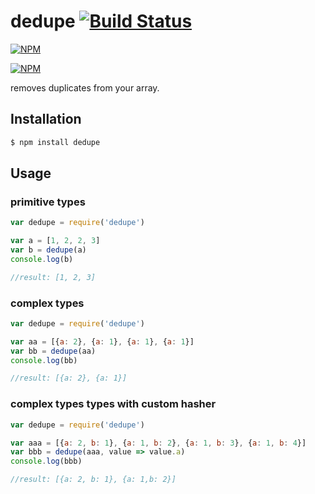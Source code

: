 # dedupe [![Build Status](https://travis-ci.org/seriousManual/dedupe.png)](https://travis-ci.org/seriousManual/dedupe)

[![NPM](https://nodei.co/npm/dedupe.png)](https://nodei.co/npm/dedupe/)

[![NPM](https://nodei.co/npm-dl/dedupe.png?months=12)](https://nodei.co/npm/dedupe/)

removes duplicates from your array.

## Installation

````bash
$ npm install dedupe
````

## Usage

### primitive types
```javascript
var dedupe = require('dedupe')

var a = [1, 2, 2, 3]
var b = dedupe(a)
console.log(b)

//result: [1, 2, 3]
```

### complex types
```javascript
var dedupe = require('dedupe')

var aa = [{a: 2}, {a: 1}, {a: 1}, {a: 1}]
var bb = dedupe(aa)
console.log(bb)

//result: [{a: 2}, {a: 1}]
```

### complex types types with custom hasher
```javascript
var dedupe = require('dedupe')

var aaa = [{a: 2, b: 1}, {a: 1, b: 2}, {a: 1, b: 3}, {a: 1, b: 4}]
var bbb = dedupe(aaa, value => value.a)
console.log(bbb)

//result: [{a: 2, b: 1}, {a: 1,b: 2}]
```
